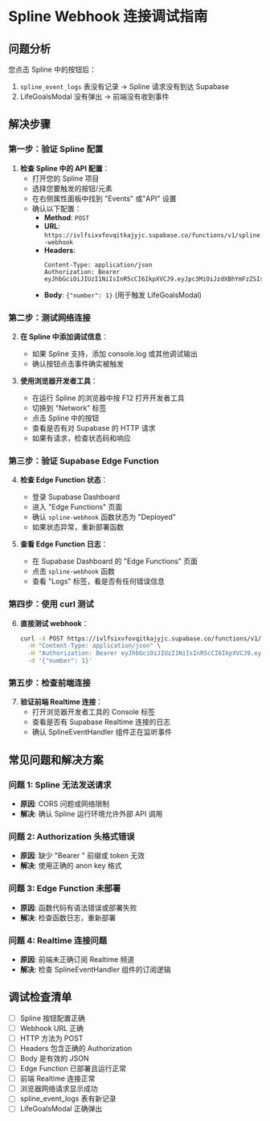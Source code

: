 # Spline Webhook 连接调试指南

## 问题分析
您点击 Spline 中的按钮后：
1. `spline_event_logs` 表没有记录 → Spline 请求没有到达 Supabase
2. LifeGoalsModal 没有弹出 → 前端没有收到事件

## 解决步骤

### 第一步：验证 Spline 配置

1. **检查 Spline 中的 API 配置**：
   - 打开您的 Spline 项目
   - 选择您要触发的按钮/元素
   - 在右侧属性面板中找到 "Events" 或"API" 设置
   - 确认以下配置：
     - **Method**: `POST`
     - **URL**: `https://ivlfsixvfovqitkajyjc.supabase.co/functions/v1/spline-webhook`
     - **Headers**: 
       ```
       Content-Type: application/json
       Authorization: Bearer eyJhbGciOiJIUzI1NiIsInR5cCI6IkpXVCJ9.eyJpc3MiOiJzdXBhYmFzZSIsInJlZiI6Iml2bGZzaXh2Zm92cWl0a2FqeWpjIiwicm9sZSI6ImFub24iLCJpYXQiOjE3MzY5NTU5NzQsImV4cCI6MjA1MjUzMTk3NH0.eyJpc3MiOiJzdXBhYmFzZSIsInJlZiI6Iml2bGZzaXh2Zm92cWl0a2FqeWpjIiwicm9sZSI6ImFub24iLCJpYXQiOjE3MzY5NTU5NzQsImV4cCI6MjA1MjUzMTk3NH0
       ```
     - **Body**: `{"number": 1}` (用于触发 LifeGoalsModal)

### 第二步：测试网络连接

2. **在 Spline 中添加调试信息**：
   - 如果 Spline 支持，添加 console.log 或其他调试输出
   - 确认按钮点击事件确实被触发

3. **使用浏览器开发者工具**：
   - 在运行 Spline 的浏览器中按 F12 打开开发者工具
   - 切换到 "Network" 标签
   - 点击 Spline 中的按钮
   - 查看是否有对 Supabase 的 HTTP 请求
   - 如果有请求，检查状态码和响应

### 第三步：验证 Supabase Edge Function

4. **检查 Edge Function 状态**：
   - 登录 Supabase Dashboard
   - 进入 "Edge Functions" 页面
   - 确认 `spline-webhook` 函数状态为 "Deployed"
   - 如果状态异常，重新部署函数

5. **查看 Edge Function 日志**：
   - 在 Supabase Dashboard 的 "Edge Functions" 页面
   - 点击 `spline-webhook` 函数
   - 查看 "Logs" 标签，看是否有任何错误信息

### 第四步：使用 curl 测试

6. **直接测试 webhook**：
   ```bash
   curl -X POST https://ivlfsixvfovqitkajyjc.supabase.co/functions/v1/spline-webhook \
     -H "Content-Type: application/json" \
     -H "Authorization: Bearer eyJhbGciOiJIUzI1NiIsInR5cCI6IkpXVCJ9.eyJpc3MiOiJzdXBhYmFzZSIsInJlZiI6Iml2bGZzaXh2Zm92cWl0a2FqeWpjIiwicm9sZSI6ImFub24iLCJpYXQiOjE3MzY5NTU5NzQsImV4cCI6MjA1MjUzMTk3NH0.eyJpc3MiOiJzdXBhYmFzZSIsInJlZiI6Iml2bGZzaXh2Zm92cWl0a2FqeWpjIiwicm9sZSI6ImFub24iLCJpYXQiOjE3MzY5NTU5NzQsImV4cCI6MjA1MjUzMTk3NH0" \
     -d '{"number": 1}'
   ```

### 第五步：检查前端连接

7. **验证前端 Realtime 连接**：
   - 打开浏览器开发者工具的 Console 标签
   - 查看是否有 Supabase Realtime 连接的日志
   - 确认 SplineEventHandler 组件正在监听事件

## 常见问题和解决方案

### 问题 1: Spline 无法发送请求
- **原因**: CORS 问题或网络限制
- **解决**: 确认 Spline 运行环境允许外部 API 调用

### 问题 2: Authorization 头格式错误
- **原因**: 缺少 "Bearer " 前缀或 token 无效
- **解决**: 使用正确的 anon key 格式

### 问题 3: Edge Function 未部署
- **原因**: 函数代码有语法错误或部署失败
- **解决**: 检查函数日志，重新部署

### 问题 4: Realtime 连接问题
- **原因**: 前端未正确订阅 Realtime 频道
- **解决**: 检查 SplineEventHandler 组件的订阅逻辑

## 调试检查清单

- [ ] Spline 按钮配置正确
- [ ] Webhook URL 正确
- [ ] HTTP 方法为 POST
- [ ] Headers 包含正确的 Authorization
- [ ] Body 是有效的 JSON
- [ ] Edge Function 已部署且运行正常
- [ ] 前端 Realtime 连接正常
- [ ] 浏览器网络请求显示成功
- [ ] spline_event_logs 表有新记录
- [ ] LifeGoalsModal 正确弹出